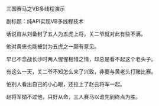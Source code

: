 三国赛马之VB多线程演示

副标题：纯API实现VB多线程技术



话说自从刘备封了五人为五虎上将，关二爷就对此有些不满。

他对黄忠也能被封为五虎之一颇有意见。

早已不念战长沙时两人惺惺相惜之情，却总是看不起这个老头子。

有这么一天，关二爷不知怎么来了兴致，非要与黄老头打赌比赛。

怕别人看出自己的小心眼，还拉上了赵云将军一起。

赵将军拗不过他，只好从命，三人赛马以谁先到终点为胜。




